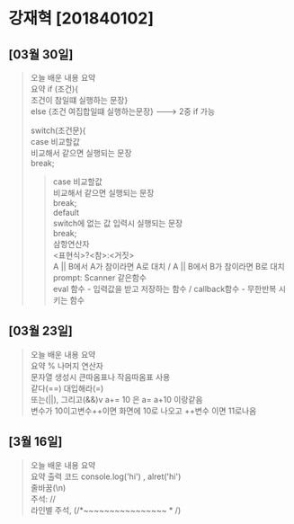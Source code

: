 # 강재혁 [201840102]
## [03월 30일]
>오늘 배운 내용 요약 <br/>
>요약 if (조건){<br/>
>조건이 참일떄 실행하는 문장}<br/>
>else {조건 여집합일떄 실행하는문장}              ---> 2중 if 가능<br/>
>
>switch(조건문){<br/>
>case 비교할값<br/>
>비교해서 같으면 실행되는 문장<br/>
>break;<br/>
>>case 비교할값<br/>
>비교해서 같으면 실행되는 문장<br/>
>break;<br/>
>default<br/>
>switch에 없는 값 입력시 실행되는 문장<br/>
>break;<br/>
>삼항연산자<br/>
><표현식>?<참>:<거짓><br/>
>A || B에서 A가 참이라면 A로 대치 / A || B에서 B가 참이라면 B로 대치<br/>
>prompt: Scanner 같은함수<br/>
>eval 함수 - 입력값을 받고 저장하는 함수 / callback함수 - 무한반복 시키는 함수<br/>






## [03월 23일]

>오늘 배운 내용 요약 <br/>
>요약  % 나머지 연산자<br/>
> 문자열 생성시 큰따옴표나 작음따옴표 사용<br/>
>  같다(==) 대입해라(=)<br/>
 또는(||), 그리고(&&)v
 a+= 10 은 a= a+10 이랑같음 <br/>
 변수가 10이고변수++이면 화면에 10로 나오고 ++변수 이면 11로나옴<br/>
 

## [3월 16일]
>오늘 배운 내용 요약 <br/>
>요약  출력 코드 console.log('hi') , alret('hi')<br>
줄바꿈(\n)<br>
주석: //<br>
라인별 주석, (/*~~~~~~~~~~~~~~~~ * /)<br>



